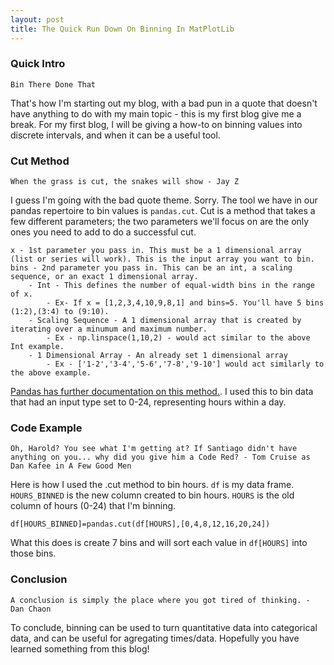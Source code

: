 ```yaml
---
layout: post
title: The Quick Run Down On Binning In MatPlotLib
---
```


### Quick Intro
```
Bin There Done That
```
That's how I'm starting out my blog, with a bad pun in a quote that doesn't have anything to do with my main topic - this is my first blog give me a break. For my first blog, I will be giving a how-to on binning values into discrete intervals, and when it can be a useful tool.

### Cut Method
```
When the grass is cut, the snakes will show - Jay Z
```
I guess I'm going with the bad quote theme. Sorry.
The tool we have in our pandas repertoire to bin values is `pandas.cut`. Cut is a method that takes a few different parameters; the two parameters we'll focus on are the only ones you need to add to do a successful cut.
```
x - 1st parameter you pass in. This must be a 1 dimensional array (list or series will work). This is the input array you want to bin.
bins - 2nd parameter you pass in. This can be an int, a scaling sequence, or an exact 1 dimensional array.
    - Int - This defines the number of equal-width bins in the range of x.
        - Ex- If x = [1,2,3,4,10,9,8,1] and bins=5. You'll have 5 bins (1:2),(3:4) to (9:10).
    - Scaling Sequence - A 1 dimensional array that is created by iterating over a minumum and maximum number.
        - Ex - np.linspace(1,10,2) - would act similar to the above Int example.
    - 1 Dimensional Array - An already set 1 dimensional array
        - Ex - ['1-2','3-4','5-6','7-8','9-10'] would act similarly to the above example.
```
[Pandas has further documentation on this method.](https://pandas.pydata.org/pandas-docs/version/0.23.4/generated/pandas.cut.html). I used this to bin data that had an input type set to 0-24, representing hours within a day.

### Code Example
```
Oh, Harold? You see what I'm getting at? If Santiago didn't have anything on you... why did you give him a Code Red? - Tom Cruise as Dan Kafee in A Few Good Men
```
Here is how I used the .cut method to bin hours.
`df` is my data frame.
`HOURS_BINNED` is the new column created to bin hours.
`HOURS` is the old column of hours (0-24) that I'm binning.
```
df[HOURS_BINNED]=pandas.cut(df[HOURS],[0,4,8,12,16,20,24])
```
What this does is create 7 bins and will sort each value in `df[HOURS]` into those bins.


### Conclusion
```
A conclusion is simply the place where you got tired of thinking. - Dan Chaon
```
To conclude, binning can be used to turn quantitative data into categorical data, and can be useful for agregating times/data. Hopefully you have learned something from this blog!